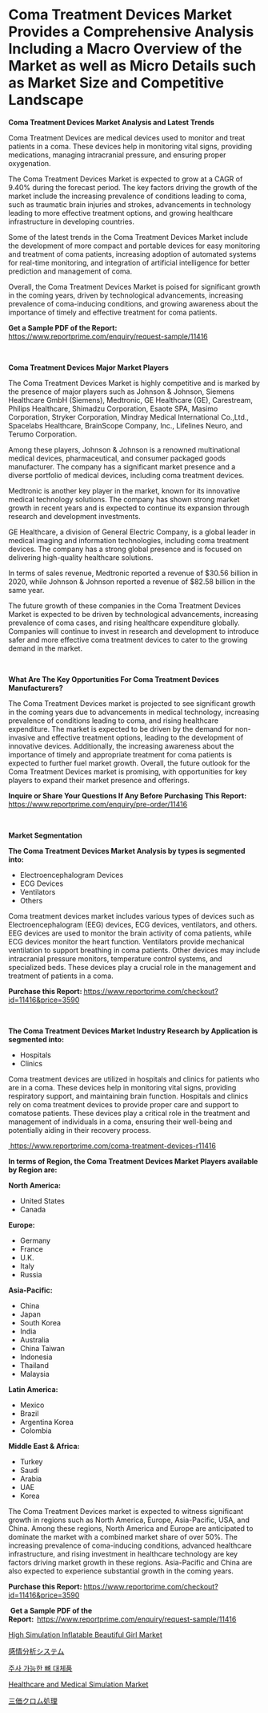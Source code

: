 <p><h1>Coma Treatment Devices Market Provides a Comprehensive Analysis Including a Macro Overview of the Market as well as Micro Details such as Market Size and Competitive Landscape</h1></p><p><strong>Coma Treatment Devices Market Analysis and Latest Trends</strong></p>
<p><p>Coma Treatment Devices are medical devices used to monitor and treat patients in a coma. These devices help in monitoring vital signs, providing medications, managing intracranial pressure, and ensuring proper oxygenation.</p><p>The Coma Treatment Devices Market is expected to grow at a CAGR of 9.40% during the forecast period. The key factors driving the growth of the market include the increasing prevalence of conditions leading to coma, such as traumatic brain injuries and strokes, advancements in technology leading to more effective treatment options, and growing healthcare infrastructure in developing countries.</p><p>Some of the latest trends in the Coma Treatment Devices Market include the development of more compact and portable devices for easy monitoring and treatment of coma patients, increasing adoption of automated systems for real-time monitoring, and integration of artificial intelligence for better prediction and management of coma.</p><p>Overall, the Coma Treatment Devices Market is poised for significant growth in the coming years, driven by technological advancements, increasing prevalence of coma-inducing conditions, and growing awareness about the importance of timely and effective treatment for coma patients.</p></p>
<p><strong>Get a Sample PDF of the Report:&nbsp;</strong> <a href="https://www.reportprime.com/enquiry/request-sample/11416">https://www.reportprime.com/enquiry/request-sample/11416</a></p>
<p>&nbsp;</p>
<p><strong>Coma Treatment Devices Major Market Players</strong></p>
<p><p>The Coma Treatment Devices Market is highly competitive and is marked by the presence of major players such as Johnson & Johnson, Siemens Healthcare GmbH (Siemens), Medtronic, GE Healthcare (GE), Carestream, Philips Healthcare, Shimadzu Corporation, Esaote SPA, Masimo Corporation, Stryker Corporation, Mindray Medical International Co.,Ltd., Spacelabs Healthcare, BrainScope Company, Inc., Lifelines Neuro, and Terumo Corporation.</p><p>Among these players, Johnson & Johnson is a renowned multinational medical devices, pharmaceutical, and consumer packaged goods manufacturer. The company has a significant market presence and a diverse portfolio of medical devices, including coma treatment devices.</p><p>Medtronic is another key player in the market, known for its innovative medical technology solutions. The company has shown strong market growth in recent years and is expected to continue its expansion through research and development investments.</p><p>GE Healthcare, a division of General Electric Company, is a global leader in medical imaging and information technologies, including coma treatment devices. The company has a strong global presence and is focused on delivering high-quality healthcare solutions.</p><p>In terms of sales revenue, Medtronic reported a revenue of $30.56 billion in 2020, while Johnson & Johnson reported a revenue of $82.58 billion in the same year.</p><p>The future growth of these companies in the Coma Treatment Devices Market is expected to be driven by technological advancements, increasing prevalence of coma cases, and rising healthcare expenditure globally. Companies will continue to invest in research and development to introduce safer and more effective coma treatment devices to cater to the growing demand in the market.</p></p>
<p>&nbsp;</p>
<p><strong>What Are The Key Opportunities For Coma Treatment Devices Manufacturers?</strong></p>
<p><p>The Coma Treatment Devices market is projected to see significant growth in the coming years due to advancements in medical technology, increasing prevalence of conditions leading to coma, and rising healthcare expenditure. The market is expected to be driven by the demand for non-invasive and effective treatment options, leading to the development of innovative devices. Additionally, the increasing awareness about the importance of timely and appropriate treatment for coma patients is expected to further fuel market growth. Overall, the future outlook for the Coma Treatment Devices market is promising, with opportunities for key players to expand their market presence and offerings.</p></p>
<p><strong>Inquire or Share Your Questions If Any Before Purchasing This Report:</strong> <a href="https://www.reportprime.com/enquiry/pre-order/11416">https://www.reportprime.com/enquiry/pre-order/11416</a></p>
<p>&nbsp;</p>
<p><strong>Market Segmentation</strong></p>
<p><strong>The Coma Treatment Devices Market Analysis by types is segmented into:</strong></p>
<p><ul><li>Electroencephalogram Devices</li><li>ECG Devices</li><li>Ventilators</li><li>Others</li></ul></p>
<p><p>Coma treatment devices market includes various types of devices such as Electroencephalogram (EEG) devices, ECG devices, ventilators, and others. EEG devices are used to monitor the brain activity of coma patients, while ECG devices monitor the heart function. Ventilators provide mechanical ventilation to support breathing in coma patients. Other devices may include intracranial pressure monitors, temperature control systems, and specialized beds. These devices play a crucial role in the management and treatment of patients in a coma.</p></p>
<p><strong>Purchase this Report:&nbsp;</strong><a href="https://www.reportprime.com/checkout?id=11416&price=3590">https://www.reportprime.com/checkout?id=11416&price=3590</a></p>
<p>&nbsp;</p>
<p><strong>The Coma Treatment Devices Market Industry Research by Application is segmented into:</strong></p>
<p><ul><li>Hospitals</li><li>Clinics</li></ul></p>
<p><p>Coma treatment devices are utilized in hospitals and clinics for patients who are in a coma. These devices help in monitoring vital signs, providing respiratory support, and maintaining brain function. Hospitals and clinics rely on coma treatment devices to provide proper care and support to comatose patients. These devices play a critical role in the treatment and management of individuals in a coma, ensuring their well-being and potentially aiding in their recovery process.</p></p>
<p><a href="https://www.reportprime.com/coma-treatment-devices-r11416">&nbsp;https://www.reportprime.com/coma-treatment-devices-r11416</a></p>
<p><strong>In terms of Region, the Coma Treatment Devices Market Players available by Region are:</strong></p>
<p>
    <p> <strong> North America: </strong>
        <ul>
            <li>United States</li>
            <li>Canada</li>
        </ul>
        </p> 
    <p> <strong> Europe: </strong>
        <ul>
            <li>Germany</li>
            <li>France</li>
            <li>U.K.</li>
            <li>Italy</li>
            <li>Russia</li>
        </ul>
        </p> 
    <p> <strong> Asia-Pacific: </strong>
        <ul>
            <li>China</li>
            <li>Japan</li>
            <li>South Korea</li>
            <li>India</li>
            <li>Australia</li>
            <li>China Taiwan</li>
            <li>Indonesia</li>
            <li>Thailand</li>
            <li>Malaysia</li>
        </ul>
        </p> 
    <p> <strong> Latin America: </strong>
        <ul>
            <li>Mexico</li>
            <li>Brazil</li>
            <li>Argentina Korea</li>
            <li>Colombia</li>
        </ul>
        </p> 
    <p> <strong> Middle East & Africa: </strong>
        <ul>
            <li>Turkey</li>
            <li>Saudi</li>
            <li>Arabia</li>
            <li>UAE</li>
            <li>Korea</li>
        </ul>
    </p>
    </p>
<p><p>The Coma Treatment Devices market is expected to witness significant growth in regions such as North America, Europe, Asia-Pacific, USA, and China. Among these regions, North America and Europe are anticipated to dominate the market with a combined market share of over 50%. The increasing prevalence of coma-inducing conditions, advanced healthcare infrastructure, and rising investment in healthcare technology are key factors driving market growth in these regions. Asia-Pacific and China are also expected to experience substantial growth in the coming years.</p></p>
<p><strong>Purchase this Report: </strong><a href="https://www.reportprime.com/checkout?id=11416&price=3590">https://www.reportprime.com/checkout?id=11416&price=3590</a></p>
<p>&nbsp;<strong>Get a Sample PDF of the Report:&nbsp;&nbsp;</strong><a href="https://www.reportprime.com/enquiry/request-sample/11416">https://www.reportprime.com/enquiry/request-sample/11416</a></p>
<p><strong></strong></p>
<p><p><a href="https://issuu.com/reportprime-2/docs/high-simulation-inflatable-beautiful-girl-market-s">High Simulation Inflatable Beautiful Girl Market</a></p><p><a href="https://github.com/vtbvgl20191192/Market-Research-Report-List-2/blob/main/574856682668.md">感情分析システム</a></p><p><a href="https://github.com/joannescott9078/Market-Research-Report-List-1/blob/main/861204276846.md">주사 가능한 뼈 대체품</a></p><p><a href="https://github.com/MyrticeDare2023/Market-Research-Report-List-1/blob/main/healthcare-and-medical-simulation-market.md">Healthcare and Medical Simulation Market</a></p><p><a href="https://github.com/laurenreichert/Market-Research-Report-List-1/blob/main/315979882669.md">三価クロム処理</a></p></p>